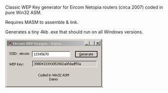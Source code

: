 Classic WEP Key generator for Eircom Netopia routers (circa 2007) coded in pure Win32 ASM.

Requires MASM to assemble & link.

Generates a tiny 4kb .exe that should run on all Windows versions.

![eircomWEP](screenshot.png)
